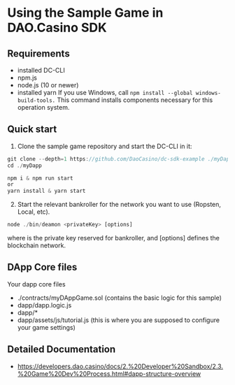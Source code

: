 # Using the Sample Game in DAO.Casino SDK

## Requirements

- installed DC-CLI
- npm.js
- node.js (10 or newer)
- installed yarn
  If you use Windows, call `npm install --global windows-build-tools.` This command installs components necessary for this operation system.

## Quick start

1. Clone the sample game repository and start the DC-CLI in it:

```javascript
git clone --depth=1 https://github.com/DaoCasino/dc-sdk-example ./myDapp
cd ./myDapp

npm i & npm run start
or
yarn install & yarn start
```

2. Start the relevant bankroller for the network you want to use (Ropsten, Local, etc).

```javascript
node ./bin/deamon <privateKey> [options]
```

where <privateKey> is the private key reserved for bankroller, and [options] defines the blockchain network.

## DApp Core files

Your dapp core files

- ./contracts/myDAppGame.sol (contains the basic logic for this sample)
- dapp/dapp.logic.js
- dapp/\*
- dapp/assets/js/tutorial.js (this is where you are supposed to configure your game settings)

## Detailed Documentation

- https://developers.dao.casino/docs/2.%20Developer%20Sandbox/2.3.%20Game%20Dev%20Process.html#dapp-structure-overview
